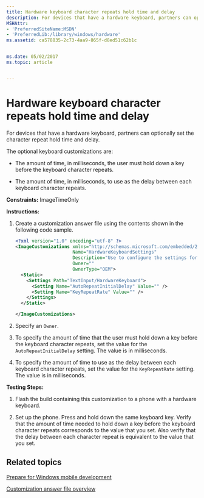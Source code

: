 ```yaml
---
title: Hardware keyboard character repeats hold time and delay
description: For devices that have a hardware keyboard, partners can optionally set the character repeat hold time and delay.
MSHAttr:
- 'PreferredSiteName:MSDN'
- 'PreferredLib:/library/windows/hardware'
ms.assetid: ca578835-2c73-4aa9-865f-d8ed51c62b1c


ms.date: 05/02/2017
ms.topic: article


---
```


# Hardware keyboard character repeats hold time and delay


For devices that have a hardware keyboard, partners can optionally set the character repeat hold time and delay.

The optional keyboard customizations are:

-   The amount of time, in milliseconds, the user must hold down a key before the keyboard character repeats.

-   The amount of time, in milliseconds, to use as the delay between each keyboard character repeats.

<a href="" id="constraints---imagetimeonly"></a>**Constraints:** ImageTimeOnly  

<a href="" id="instructions-"></a>**Instructions:**  
1.  Create a customization answer file using the contents shown in the following code sample.

    ```XML
    <?xml version="1.0" encoding="utf-8" ?>  
    <ImageCustomizations xmlns="http://schemas.microsoft.com/embedded/2004/10/ImageUpdate"  
                         Name="HardwareKeyboardSettings"  
                         Description="Use to configure the settings for the hardware keyboard character repeats hold time and delay"  
                         Owner=""  
                         OwnerType="OEM"> 
      <Static>  
        <Settings Path="TextInput/HardwareKeyboard">  
          <Setting Name="AutoRepeatInitialDelay" Value="" />
          <Setting Name="KeyRepeatRate" Value="" />
        </Settings>  
      </Static>

    </ImageCustomizations>
    ```

2.  Specify an `Owner`.

3.  To specify the amount of time that the user must hold down a key before the keyboard character repeats, set the value for the `AutoRepeatInitialDelay` setting. The value is in milliseconds.

4.  To specify the amount of time to use as the delay between each keyboard character repeats, set the value for the `KeyRepeatRate` setting. The value is in milliseconds.

<a href="" id="testing-steps-"></a>**Testing Steps:**  
1.  Flash the build containing this customization to a phone with a hardware keyboard.

2.  Set up the phone. Press and hold down the same keyboard key. Verify that the amount of time needed to hold down a key before the keyboard character repeats corresponds to the value that you set. Also verify that the delay between each character repeat is equivalent to the value that you set.

## Related topics

[Prepare for Windows mobile development](https://docs.microsoft.com/en-us/windows-hardware/manufacture/mobile/preparing-for-windows-mobile-development)

[Customization answer file overview](https://docs.microsoft.com/en-us/windows-hardware/customize/mobile/mcsf/customization-answer-file)
